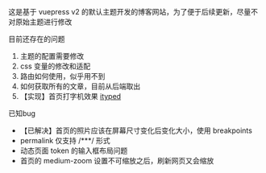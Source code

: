 这是基于 vuepress v2 的默认主题开发的博客网站，为了便于后续更新，尽量不对原始主题进行修改

目前还存在的问题

1. 主题的配置需要修改
2. css 变量的修改和适配
3. 路由如何使用，似乎用不到
4. 如何获取所有的文章，目前从后端取出
5. 【实现】首页打字机效果 [ityped](https://www.shejidaren.com/ityped.html)

已知bug

- 【已解决】首页的照片应该在屏幕尺寸变化后变化大小，使用 breakpoints
- permalink 仅支持 /***/ 形式
- 动态页面 token 的输入框布局问题
- 首页的 medium-zoom 设置不可缩放之后，刷新网页又会缩放